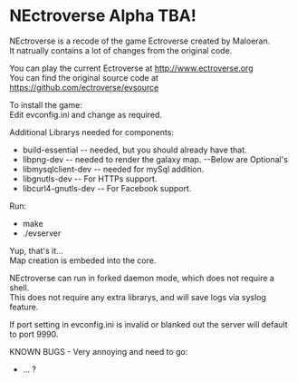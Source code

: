 NEctroverse Alpha TBA!
========

NEctroverse is a recode of the game Ectroverse created by Maloeran.<br>
It natrually contains a lot of changes from the original code.

You can play the current Ectroverse at http://www.ectroverse.org<br>
You can find the original source code at https://github.com/ectroverse/evsource


To install the game:<br>
Edit evconfig.ini and change as required.<br>

Additional Librarys needed for components:
* build-essential -- needed, but you should already have that.
* libpng-dev -- needed to render the galaxy map.
--Below are Optional's
* libmysqlclient-dev -- needed for mySql addition.
* libgnutls-dev -- For HTTPs support.
* libcurl4-gnutls-dev -- For Facebook support.

Run:
* make 
* ./evserver

Yup, that's it...<br>
Map creation is embeded into the core.

NEctroverse can run in forked daemon mode, which does not require a shell.<br>
This does not require any extra librarys, and will save logs via syslog feature.

If port setting in evconfig.ini is invalid or blanked out the server will default to port 9990.

KNOWN BUGS - Very annoying and need to go:
* ... ?
